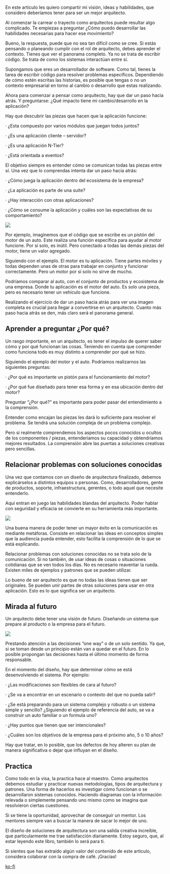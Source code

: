 En este articulo les quiero compartir mi visión, ideas y habilidades, que considero deberíamos tener para ser un mejor arquitecto. 

 Al comenzar la carrear o trayecto como arquitectos puede resultar algo complicado. Te empiezas a preguntar ¿Cómo puedo desarrollar las habilidades necesarias para hacer ese movimiento?

Bueno, la respuesta, puede que no sea tan difícil como se cree. Si estás pensando o planeando cumplir con el rol de arquitecto, debes aprender el contexto. Tienes que ver el panorama completo. Ya no se trata de escribir código. Se trata de como los sistemas interactúan entre sí.

Supongamos que eres un desarrollador de software. Como tal, tienes la tarea de escribir código para resolver problemas específicos. Dependiendo de cómo estén escritas las historias, es posible que tengas o no un contexto empresarial en torno al cambio o desarrollo que estas realizando.

Ahora para comenzar a pensar como arquitecto, hay que dar un paso hacia atrás. Y preguntarse: ¿Qué impacto tiene mi cambio/desarrollo en la aplicación?

Hay que descubrir las piezas que hacen que la aplicación funcione:

·      ¿Esta compuesto por varios módulos que juegan todos juntos?

·      ¿Es una aplicación cliente – servidor?

·      ¿Es una aplicación N-Tier?

·      ¿Está orientada a eventos?

El objetivo siempre es entender cómo se comunican todas las piezas entre sí. Una vez que lo comprendas intenta dar un paso hacia atrás:

·      ¿Cómo juega la aplicación dentro del ecosistema de la empresa?

·      ¿La aplicación es parte de una suite?

·      ¿Hay interacción con otras aplicaciones?

·      ¿Cómo se consume la aplicación y cuáles son las expectativas de su comportamiento?


![](/assets/posts/5/motor.webp)
                    

Por ejemplo, imaginemos que el código que se escribe es un pistón del motor de un auto. Este realiza una función específica para ayudar al motor funcione. Por sí solo, es inútil. Pero conectado a todas las demás piezas del motor, tiene un valor agregado.

Siguiendo con el ejemplo. El motor es tu aplicación. Tiene partes móviles y todas dependen unas de otras para trabajar en conjunto y funcionar correctamente. Pero un motor por sí solo no sirve de mucho.

Podríamos comparar al auto, con el conjunto de productos y ecosistema de una empresa. Donde tu aplicación es el motor del auto. Es solo una pieza, pero es necesario tener un vehículo que funcione.

Realizando el ejercicio de dar un paso hacia atrás para ver una imagen completa es crucial para llegar a convertirse en un arquitecto. Cuanto más paso hacia atrás se den, más claro será el panorama general.

 

## Aprender a preguntar ¿Por qué?
Un rasgo importante, en un arquitecto, es tener el impulso de querer saber cómo y por qué funcionan las cosas. Teniendo en cuenta que comprender como funciona todo es muy distinto a comprender por qué se hizo.

Siguiendo el ejemplo del motor y el auto. Podríamos realizarnos las siguientes preguntas:

·      ¿Por qué es importante un pistón para el funcionamiento del motor?

·      ¿Por qué fue diseñado para tener esa forma y en esa ubicación dentro del motor?

Preguntar “¿Por qué?” es importante para poder pasar del entendimiento a la comprensión. 

Entender como encajan las piezas les dará lo suficiente para resolver el problema. Se tendrá una solución compleja de un problema complejo.

Pero si realmente comprendemos los aspectos pocos conocidos u ocultos de los componentes / piezas, entenderíamos su capacidad y obtendríamos mejores resultados. La comprensión abre las puertas a soluciones creativas pero sencillas.

 

## Relacionar problemas con soluciones conocidas
Una vez que contamos con un diseño de arquitectura finalizado, debemos explicárselos a distintos equipos o personas. Como, desarrolladores, gente de productos, soporte, infraestructura, gerentes, o todo aquel que necesite entenderlo.

Aquí entran en juego las habilidades blandas del arquitecto. Poder hablar con seguridad y eficacia se convierte en su herramienta más importante.

![](/assets/posts/5/pizarra.webp)
  

Una buena manera de poder tener un mayor éxito en la comunicación es mediante metáforas. Consiste en relacionar las ideas en conceptos simples que la audiencia pueda entender, esto facilita la comprensión de lo que se está explicando. 

Relacionar problemas con soluciones conocidas no se trata solo de la comunicación. Si no también, de usar ideas de cosas o situaciones cotidianas que se ven todos los días. No es necesario reaventar la rueda. Existen miles de ejemplos y patrones que se pueden utilizar.

Lo bueno de ser arquitecto es que no todas las ideas tienen que ser originales. Se pueden unir partes de otras soluciones para usar en otra aplicación. Esto es lo que significa ser un arquitecto.

  

## Mirada al futuro
Un arquitecto debe tener una visión de futuro. Diseñando un sistema que prepare al producto o la empresa para el futuro.

![](/assets/posts/5/looking.webp) 

Prestando atención a las decisiones “one way” o de un solo sentido. Ya que, si se toman desde un principio están van a quedar en el futuro. En lo posible propongan las decisiones hasta el último momento de forma responsable.

En el momento del diseño, hay que determinar cómo se está desenvolviendo el sistema. Por ejemplo:

·      ¿Las modificaciones son flexibles de cara al futuro?

·      ¿Se va a encontrar en un escenario o contexto del que no pueda salir?

·      ¿Se está preparando para un sistema complejo y robusto o un sistema simple y sencillo? ¿Siguiendo el ejemplo de referencia del auto, se va a construir un auto familiar o un formula uno?

·      ¿Hay puntos que tienen que ser intencionales?

·      ¿Cuáles son los objetivos de la empresa para el próximo año, 5 o 10 años?

 

Hay que tratar, en lo posible, que los defectos de hoy alteren su plan de manera significativa o dejar que influyan en el diseño. 

  

## Practica
Como todo en la visa, la practica hace al maestro. Como arquitectos debemos estudiar y practicar nuevas metodologías, tipos de arquitectura y patrones. Una forma de hacerlos es investigar cómo funcionan o se desarrollaron sistemas conocidos. Haciendo diagramas con la información relevada o simplemente pensando uno mismo como se imagina que resolvieron ciertas cuestiones.

Si se tiene la oportunidad, aprovechar de conseguir un mentor. Los mentores siempre van a buscar la manera de sacar lo mejor de uno.

El diseño de soluciones de arquitectura son una salida creativa increíble, que particularmente me trae satisfacción diariamente. Estoy seguro, que, al estar leyendo este libro, también lo será para ti.



Si sientes que has extraído algún valor del contenido de este articulo, considera colaborar con la compra de café. ¡Gracias!

[ko-fi](https://ko-fi.com/hectorromano)